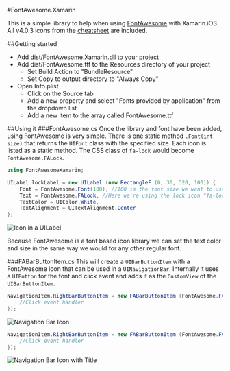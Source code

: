#FontAwesome.Xamarin

This is a simple library to help when using [FontAwesome](http://fortawesome.github.io/Font-Awesome/) with Xamarin.iOS. All v4.0.3 icons from the [cheatsheet](http://fortawesome.github.io/Font-Awesome/cheatsheet/) are included.

##Getting started

- Add dist/FontAwesome.Xamarin.dll to your project
- Add dist/FontAwesome.ttf to the Resources directory of your project
    - Set Build Action to "BundleResource"
    - Set Copy to output directory to "Always Copy"
- Open Info.plist
    - Click on the Source tab
    - Add a new property and select "Fonts provided by application" from the dropdown list
    - Add a new item to the array called FontAwesome.ttf
    
##Using it
###FontAwesome.cs
Once the library and font have been added, using FontAwesome is very simple. There is one static method `.Font(int size)` that returns the `UIFont` class with the specified size. Each icon is listed as a static method. The CSS class of `fa-lock` would become `FontAwesome.FALock`.

```csharp
using FontAwesomeXamarin;

UILabel lockLabel = new UILabel (new RectangleF (0, 30, 320, 100)) {
    Font = FontAwesome.Font(100), //100 is the font size we want to use
    Text = FontAwesome.FALock, //Here we're using the lock icon "fa-lock"
    TextColor = UIColor.White,
    TextAlignment = UITextAlignment.Center
};
```
![Icon in a UILabel](https://raw.github.com/neilkennedy/FontAwesome.Xamarin/master/images/icon.png)

Because FontAwesome is a font based icon library we can set the text color and size in the same way we would for any other regular font.

###FABarButtonItem.cs
This will create a `UIBarButtonItem` with a FontAwesome icon that can be used in a `UINavigationBar`. Internally it uses a `UIButton` for the font and click event and adds it as the `CustomView` of the `UIBarButtonItem`.

```csharp
NavigationItem.RightBarButtonItem = new FABarButtonItem (FontAwesome.FATrashO, UIColor.White, delegate {
    //Click event handler
});
```
![Navigation Bar Icon](https://raw.github.com/neilkennedy/FontAwesome.Xamarin/master/images/navigation_icon.png)

```csharp
NavigationItem.RightBarButtonItem = new FABarButtonItem (FontAwesome.FAGithub, "Github", UIColor.White, delegate {
    //Click event handler
});
```
![Navigation Bar Icon with Title](https://raw.github.com/neilkennedy/FontAwesome.Xamarin/master/images/navigation_icon_title.png)
